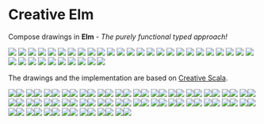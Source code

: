 # Creative Elm

Compose drawings in **Elm** - _The purely functional typed approach!_

[<img src="https://raw.githubusercontent.com/mrdimosthenis/creative-elm/master/svg/Fig01.svg">](https://ellie-app.com/5HX5GYyBP83a1)
[<img src="https://raw.githubusercontent.com/mrdimosthenis/creative-elm/master/svg/Fig02.svg">](https://ellie-app.com/5HX6cLYbKz3a1)
[<img src="https://raw.githubusercontent.com/mrdimosthenis/creative-elm/master/svg/Fig03.svg">](https://ellie-app.com/5HX6qC7SS8sa1)
[<img src="https://raw.githubusercontent.com/mrdimosthenis/creative-elm/master/svg/Fig04.svg">](https://ellie-app.com/5HX6CHmnCxZa1)
[<img src="https://raw.githubusercontent.com/mrdimosthenis/creative-elm/master/svg/Fig05.svg">](https://ellie-app.com/5HX36PYVt9za1)
[<img src="https://raw.githubusercontent.com/mrdimosthenis/creative-elm/master/svg/Fig06.svg">](https://ellie-app.com/5HX3k7zfBVCa1)
[<img src="https://raw.githubusercontent.com/mrdimosthenis/creative-elm/master/svg/Fig09.svg">](https://ellie-app.com/5HX43DKHHM8a1)
[<img src="https://raw.githubusercontent.com/mrdimosthenis/creative-elm/master/svg/Fig10.svg">](https://ellie-app.com/5HX4gvmcFkta1)
[<img src="https://raw.githubusercontent.com/mrdimosthenis/creative-elm/master/svg/Fig11.svg">](https://ellie-app.com/5HX4wRbzzQSa1)
[<img src="https://raw.githubusercontent.com/mrdimosthenis/creative-elm/master/svg/Fig12.svg">](https://ellie-app.com/5HX6Yq9ZJmza1)
[<img src="https://raw.githubusercontent.com/mrdimosthenis/creative-elm/master/svg/Fig13.svg">](https://ellie-app.com/5HX7dfgLPnca1)
[<img src="https://raw.githubusercontent.com/mrdimosthenis/creative-elm/master/svg/Fig14.svg">](https://ellie-app.com/5HX7swVXSqqa1)
[<img src="https://raw.githubusercontent.com/mrdimosthenis/creative-elm/master/svg/Fig16.svg">](https://ellie-app.com/5HX7FNqsQFra1)
[<img src="https://raw.githubusercontent.com/mrdimosthenis/creative-elm/master/svg/Fig17.svg">](https://ellie-app.com/5HX86YrvWrxa1)
[<img src="https://raw.githubusercontent.com/mrdimosthenis/creative-elm/master/svg/Fig19.svg">](https://ellie-app.com/5HX8k3pRZkFa1)
[<img src="https://raw.githubusercontent.com/mrdimosthenis/creative-elm/master/svg/Fig23.svg">](https://ellie-app.com/5HX8C5qCxLWa1)
[<img src="https://raw.githubusercontent.com/mrdimosthenis/creative-elm/master/svg/Fig24.svg">](https://ellie-app.com/5HX8PV8VKbTa1)
[<img src="https://raw.githubusercontent.com/mrdimosthenis/creative-elm/master/svg/Fig25.svg">](https://ellie-app.com/5HXbZhw6Yq5a1)
[<img src="https://raw.githubusercontent.com/mrdimosthenis/creative-elm/master/svg/Fig26.svg">](https://ellie-app.com/5HXcdqp4VtTa1)
[<img src="https://raw.githubusercontent.com/mrdimosthenis/creative-elm/master/svg/Fig27.svg">](https://ellie-app.com/5HXcscDD22Ma1)
[<img src="https://raw.githubusercontent.com/mrdimosthenis/creative-elm/master/svg/Fig28.svg">](https://ellie-app.com/5HXcJxGcNTTa1)
[<img src="https://raw.githubusercontent.com/mrdimosthenis/creative-elm/master/svg/Fig29.svg">](https://ellie-app.com/5HXcYsgFQ3Ra1)
[<img src="https://raw.githubusercontent.com/mrdimosthenis/creative-elm/master/svg/Fig32.svg">](https://ellie-app.com/5HX9qjcJCDMa1)
[<img src="https://raw.githubusercontent.com/mrdimosthenis/creative-elm/master/svg/Fig34.svg">](https://ellie-app.com/5HX9VLGTnLWa1)
[<img src="https://raw.githubusercontent.com/mrdimosthenis/creative-elm/master/svg/Fig35.svg">](https://ellie-app.com/5HXbL2mFLTza1)
[<img src="https://raw.githubusercontent.com/mrdimosthenis/creative-elm/master/svg/Fig36.svg">](https://ellie-app.com/5HX9b3w5d7ba1)
[<img src="https://raw.githubusercontent.com/mrdimosthenis/creative-elm/master/svg/Fig38.svg">](https://ellie-app.com/5HWZWtW3wL4a1)
[<img src="https://raw.githubusercontent.com/mrdimosthenis/creative-elm/master/svg/Fig40.svg">](https://ellie-app.com/5HWZJhwVDLxa1)
[<img src="https://raw.githubusercontent.com/mrdimosthenis/creative-elm/master/svg/Fig42.svg">](https://ellie-app.com/5HWZsV6TY5za1)
[<img src="https://raw.githubusercontent.com/mrdimosthenis/creative-elm/master/svg/Fig45.svg">](https://ellie-app.com/5HWZ8LXrTFta1)
[<img src="https://raw.githubusercontent.com/mrdimosthenis/creative-elm/master/svg/Fig46.svg">](https://ellie-app.com/5HWYf7vDcBpa1)
[<img src="https://raw.githubusercontent.com/mrdimosthenis/creative-elm/master/svg/Fig56.svg">](https://github.com/mrdimosthenis/creative-elm/src/Fig56.elm)
[<img src="https://raw.githubusercontent.com/mrdimosthenis/creative-elm/master/svg/Fig57.svg">](https://github.com/mrdimosthenis/creative-elm/src/Fig57.elm)
[<img src="https://raw.githubusercontent.com/mrdimosthenis/creative-elm/master/svg/Fig59.svg">](https://github.com/mrdimosthenis/creative-elm/src/Fig59.elm)
[<img src="https://raw.githubusercontent.com/mrdimosthenis/creative-elm/master/svg/Fig60.svg">](https://github.com/mrdimosthenis/creative-elm/src/Fig60.elm)

The drawings and the implementation are based on [Creative Scala](https://github.com/underscoreio/creative-scala).

![](./svg/Fig01.svg)<img src="./svg/Fig01.svg">
![](./svg/Fig02.svg)<img src="./svg/Fig02.svg">
![](./svg/Fig03.svg)<img src="./svg/Fig03.svg">
![](./svg/Fig04.svg)<img src="./svg/Fig04.svg">
![](./svg/Fig05.svg)<img src="./svg/Fig05.svg">
![](./svg/Fig06.svg)<img src="./svg/Fig06.svg">
![](./svg/Fig09.svg)<img src="./svg/Fig09.svg">
![](./svg/Fig10.svg)<img src="./svg/Fig10.svg">
![](./svg/Fig11.svg)<img src="./svg/Fig11.svg">
![](./svg/Fig12.svg)<img src="./svg/Fig12.svg">
![](./svg/Fig13.svg)<img src="./svg/Fig13.svg">
![](./svg/Fig14.svg)<img src="./svg/Fig14.svg">
![](./svg/Fig16.svg)<img src="./svg/Fig16.svg">
![](./svg/Fig17.svg)<img src="./svg/Fig17.svg">
![](./svg/Fig19.svg)<img src="./svg/Fig19.svg">
![](./svg/Fig23.svg)<img src="./svg/Fig23.svg">
![](./svg/Fig24.svg)<img src="./svg/Fig24.svg">
![](./svg/Fig25.svg)<img src="./svg/Fig25.svg">
![](./svg/Fig26.svg)<img src="./svg/Fig26.svg">
![](./svg/Fig27.svg)<img src="./svg/Fig27.svg">
![](./svg/Fig28.svg)<img src="./svg/Fig28.svg">
![](./svg/Fig29.svg)<img src="./svg/Fig29.svg">
![](./svg/Fig32.svg)<img src="./svg/Fig32.svg">
![](./svg/Fig34.svg)<img src="./svg/Fig34.svg">
![](./svg/Fig35.svg)<img src="./svg/Fig35.svg">
![](./svg/Fig36.svg)<img src="./svg/Fig36.svg">
![](./svg/Fig38.svg)<img src="./svg/Fig38.svg">
![](./svg/Fig40.svg)<img src="./svg/Fig40.svg">
![](./svg/Fig42.svg)<img src="./svg/Fig42.svg">
![](./svg/Fig45.svg)<img src="./svg/Fig45.svg">
![](./svg/Fig46.svg)<img src="./svg/Fig46.svg">
![](./svg/Fig56.svg)<img src="./svg/Fig56.svg">
![](./svg/Fig57.svg)<img src="./svg/Fig57.svg">
![](./svg/Fig59.svg)<img src="./svg/Fig59.svg">
![](./svg/Fig60.svg)<img src="./svg/Fig60.svg">
